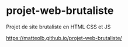 # projet-web-brutaliste
Projet de site brutaliste en HTML CSS et JS

https://matteolb.github.io/projet-web-brutaliste/
